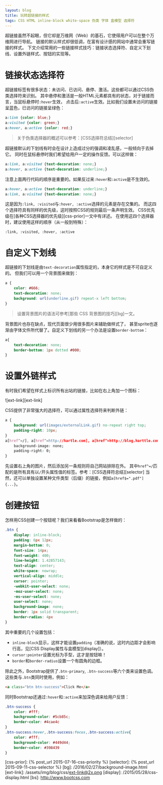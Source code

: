 ```yaml
---
layout: blog
title: 玩转超链接的样式
tags: CSS HTML inline-block white-space 伪类 字体 盒模型 选择符
---
```


超链接虽然不起眼，但它却是万维网（Web）的基石，它使得用户可以在整个万维网进行导航。
链接的默认样式却很低调，在富有设计感的网站中通常会重写链接的样式。
下文介绍常用的一些链接样式技巧：链接状态选择符、自定义下划线、设置外链样式、按钮的实现等。

# 链接状态选择符

超链接标签有很多状态：未访问、已访问、悬停、激活。这些都可以通过CSS伪类选择符来识别。
其中悬停和激活是一般HTML元素都具有的状态，对于链接而言，当鼠标悬停时`:hover`生效，
点击后`:active`生效。比如我们设置未访问的链接呈蓝色，已访问的链接呈绿色：

```css
a:link {color: blue;}
a:visited {color: green;}
a:hover, a:active {color: red;}
```

<!--more-->

> 关于伪类选择器的概述可以参考：[CSS选择符总结][selector]

超链接默认的下划线有时会在设计上造成过分的强调和凌乱感，一般倾向于去掉它。
同时在鼠标悬停时我们希望给用户一定的操作反馈。可以这样做：

```css
a:link, a:visited {text-decoration: none;}
a:hover, a:active {text-decoration: underline;}
```

注意上面两行代码的顺序是重要的。如果反过来`:hover`和`:active`是不生效的。

```css
a:hover, a:active {text-decoration: underline;}
a:link, a:visited {text-decoration: none;}
```

这是因为`:link, :visited`与`:hover, :active`选择的元素是存在交集的。
而这四个选择符具有同样的优先级，这时按照CSS的规则最后一条声明生效。
CSS优先级在[各种CSS选择器的优先级][css-prior]一文中有详述。
在使用这四个选择器时，建议使用这样的顺序（从一般到特殊）：

```
:link, :visited, :hover, :active
```

# 自定义下划线

超链接的下划线是由`text-decoration`属性指定的，本身它的样式是不可自定义的。
但我们可以用一个背景图来做到：

```css
a {
    color: #666;
    text-decoration: none;
    background: url(underline.gif) repeat-x left bottom;
}
```

> 设置背景图片的语法可参考[那些 CSS 背景图的技巧][bg]一文。

背景图片也存在缺点，现代页面很少用很多图片来辅助做样式了，
甚至sprite也逐渐由字体文件所代替了。自定义下划线的另一个办法是设置`border-bottom`：

```css
a{
    text-decoration: none;
    border-bottom: 1px dotted #000;
}
```

# 设置外链样式

有时我们希望在样式上标识所有出站的链接，比如在右上角加一个图标：

![ext-link][ext-link]

CSS提供了非常强大的选择符，可以通过属性选择符来判断外链：

```css
a {
    background: url(images/externalLink.gif) no-repeat right top;
    padding-right: 10px;
}
a[href^=/], a[href^=http://hartle.com], a[href^=http://blog.harttle.com]{
    background-image: none;
    padding-right: 0;
}
```

先设置右上角的图片，然后添加另一条规则将自己网站排除在外。
其中`href^=/`匹配的是所有具有以`/`开头属性值的标签。参考：[CSS选择符总结][selector]
当然，还可以单独设置某种文件类型（后缀）的链接，例如`a[href$=".pdf"]{...}`。

# 创建按钮

怎样用CSS创建一个按钮呢？我们来看看Bootstrap是怎样做的：

```css
.btn {
    display: inline-block;
    padding: 6px 12px;
    margin-bottom: 0;
    font-size: 14px;
    font-weight: 400;
    line-height: 1.42857143;
    text-align: center;
    white-space: nowrap;
    vertical-align: middle;
    cursor: pointer;
    -webkit-user-select: none;
    -moz-user-select: none;
    -ms-user-select: none;
    user-select: none;
    background-image: none;
    border: 1px solid transparent;
    border-radius: 4px
}
```

其中重要的几个设置包括：

* `inline-block`显示，这样才能设置`padding`（准确的说，这时内边距才会影响行高，见[CSS Display属性与盒模型][display]）。
* `cursor:pointer`设置光标为手型，这才是按钮嘛！
* `border`和`border-radius`设置一个有圆角的边框。

除此之外，Bootstrap提供了`.btn-primary`, `.btn-success`等六个类来设置色调。
这些类与`.btn`类同时使用，例如：

```html
<a class="btn btn-success">Click Me</a>
```

同时Bootstrap还通过`:hover`和`:active`来加深色调来给用户反馈：

```css
.btn-success {
    color: #fff;
    background-color: #5cb85c;
    border-color: #4cae4c
}
.btn-success:hover,.btn-success:focus,.btn-success:active{
    color: #fff;
    background-color: #449d44;
    border-color: #398439
}
```

[css-prior]: {% post_url 2015-07-16-css-priority %}
[selector]: {% post_url 2015-09-11-css-selector %}
[bg]: /2016/02/27/background-image.html
[ext-link]: /assets/img/blog/css/ext-link@2x.png
[display]: /2015/05/28/css-display.html
[bs]: http://www.bootcss.com

